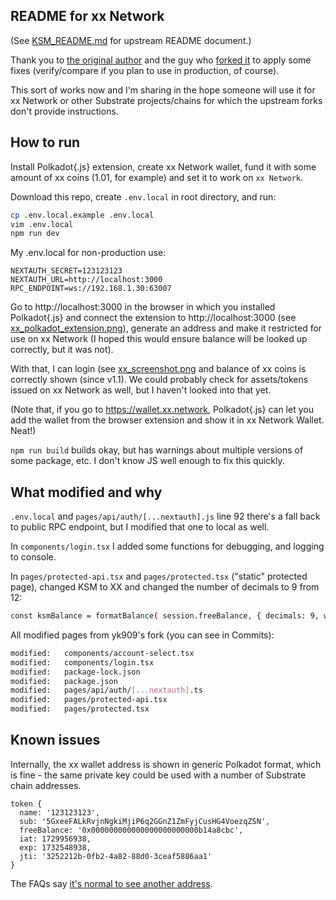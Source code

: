 ## README for xx Network

(See [KSM_README.md](./KSM_README.md) for upstream README document.)

Thank you to [the original author](https://polkadot.study/tutorials/tokengated-polkadot-next-js/intro) and the guy who [forked it](https://github.com/yk909/polkadot-js-tokengated-website/) to apply some fixes (verify/compare if you plan to use in production, of course).

This sort of works now and I'm sharing in the hope someone will use it for xx Network or other Substrate projects/chains for which the upstream forks don't provide instructions. 

## How to run

Install Polkadot{.js} extension, create xx Network wallet, fund it with some amount of xx coins (1.01, for example) and set it to work on `xx Network`.

Download this repo, create `.env.local` in root directory, and run:

```sh
cp .env.local.example .env.local
vim .env.local
npm run dev
```

My .env.local for non-production use:

```raw
NEXTAUTH_SECRET=123123123
NEXTAUTH_URL=http://localhost:3000
RPC_ENDPOINT=ws://192.168.1.30:63007
```

Go to http://localhost:3000 in the browser in which you installed Polkadot{.js} and connect the extension to http://localhost:3000 (see [xx_polkadot_extension.png](./xx_polkadot_extension.png)), generate an address and make it restricted for use on xx Network (I hoped this would ensure balance will be looked up correctly, but it was not).

With that, I can login (see [xx_screenshot.png](./xx_screenshot.png) and balance of xx coins is correctly shown (since v1.1). We could probably check for assets/tokens issued on xx Network as well, but I haven't looked into that yet.

(Note that, if you go to https://wallet.xx.network, Polkadot{.js} can let you add the wallet from the browser extension and show it in xx Network Wallet. Neat!)

`npm run build` builds okay, but has warnings about multiple versions of some package, etc. I don't know JS well enough to fix this quickly.

## What modified and why

`.env.local` and `pages/api/auth/[...nextauth].js` line 92 there's a fall back to public RPC endpoint, but I modified that one to local as well. 

In `components/login.tsx` I added some functions for debugging, and logging to console.

In `pages/protected-api.tsx` and `pages/protected.tsx` ("static" protected page), changed KSM to XX and changed the number of decimals to 9 from 12:
```sh
const ksmBalance = formatBalance( session.freeBalance, { decimals: 9, withSi: true, withUnit: 'XX' } )
```
All modified pages from yk909's fork (you can see in Commits):

```sh
modified:   components/account-select.tsx
modified:   components/login.tsx
modified:   package-lock.json
modified:   package.json
modified:   pages/api/auth/[...nextauth].ts
modified:   pages/protected-api.tsx
modified:   pages/protected.tsx
```

## Known issues

Internally, the xx wallet address is shown in generic Polkadot format, which is fine - the same private key could be used with a number of Substrate chain addresses.

```raw
token {
  name: '123123123',
  sub: '5GxeeFALkRvjnNgkiMjiP6q2GGnZ1ZmFyjCusHG4VoezqZSN',
  freeBalance: '0x000000000000000000000000b14a8cbc',
  iat: 1729956938,
  exp: 1732548938,
  jti: '3252212b-0fb2-4a82-88d0-3ceaf5886aa1'
}
```

The FAQs say [it's normal to see another address](https://polkadot.js.org/docs/keyring/FAQ#my-pair-address-does-not-match-with-my-chain).

